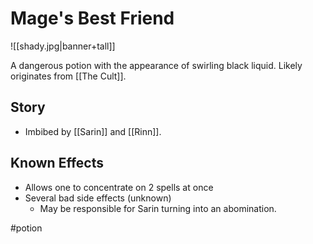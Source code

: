 # Mage's Best Friend
![[shady.jpg|banner+tall]]

A dangerous potion with the appearance of swirling black liquid. Likely originates from [[The Cult]].

## Story
- Imbibed by [[Sarin]] and [[Rinn]].

## Known Effects
- Allows one to concentrate on 2 spells at once
- Several bad side effects (unknown)
	- May be responsible for Sarin turning into an abomination.

#potion
